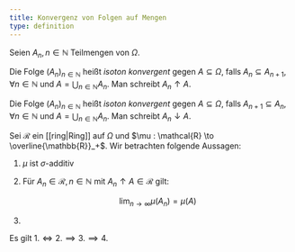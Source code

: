 ```yaml
---
title: Konvergenz von Folgen auf Mengen
type: definition
---
```


Seien $A_n, n \in \mathbb{N}$ Teilmengen von $\Omega$.

Die Folge $(A_n)_{n \in \mathbb{N}}$ heißt *isoton konvergent* gegen $A \subseteq \Omega$, falls $A_n \subseteq A_{n+1}, \forall n \in \mathbb{N}$ und $A = \bigcup_{n \in \mathbb{N}} A_n$.
Man schreibt $A_n \uparrow A$.

Die Folge $(A_n)_{n \in \mathbb{N}}$ heißt *isoton konvergent* gegen $A \subseteq \Omega$, falls $A_{n+1} \subseteq A_n, \forall n \in \mathbb{N}$ und $A = \bigcup_{n \in \mathbb{N}} A_n$.
Man schreibt $A_n \downarrow A$.

Sei $\mathcal{R}$ ein [[ring|Ring]] auf $\Omega$ und $\mu : \mathcal{R} \to \overline{\mathbb{R}}_+$.
Wir betrachten folgende Aussagen:
1. $\mu$ ist $\sigma$-additiv
2. Für $A_n \in \mathcal{R}, n \in \mathbb{N}$ mit $A_n \uparrow A \in \mathcal{R}$ gilt:
   
   $$
    \lim_{n \to \infty} \mu(A_n) = \mu(A)
   $$
   
3.

Es gilt $1. \iff 2. \implies 3. \implies 4.$